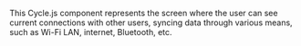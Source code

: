 <!--
SPDX-FileCopyrightText: 2021 The Manyverse Authors

SPDX-License-Identifier: CC-BY-4.0
-->

This Cycle.js component represents the screen where the user can see current connections with other users, syncing data through various means, such as Wi-Fi LAN, internet, Bluetooth, etc.
